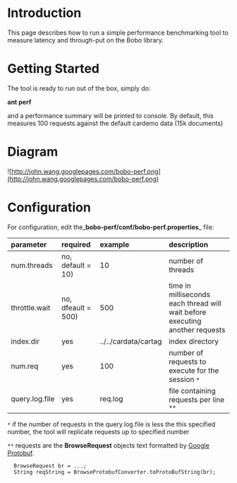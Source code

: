 # Introduction #

This page describes how to run a simple performance benchmarking tool to measure latency and through-put on the Bobo library.

# Getting Started #

The tool is ready to run out of the box, simply do:

**ant perf**

and a performance summary will be printed to console. By default, this measures 100 requests against the default cardemo data (15k documents)

# Diagram #
![http://john.wang.googlepages.com/bobo-perf.png](http://john.wang.googlepages.com/bobo-perf.png)

# Configuration #

For configuration, edit the_**bobo-perf/conf/bobo-perf.properties**_ file:

| **parameter** | **required** | **example** | **description** |
|:--------------|:-------------|:------------|:----------------|
| num.threads   | no, default = 10) | 10          | number of threads |
| throttle.wait | no, dfeault = 500) | 500         | time in milliseconds each thread will wait before executing another requests |
| index.dir     | yes          | ../../cardata/cartag | index directory |
| num.req       | yes          | 100         | number of requests to execute for the session `*` |
| query.log.file | yes          | req.log     | file containing requests per line `**` |

`*` if the number of requests in the query.log.file is less the this specified number, the tool will replicate requests up to specified number

`**` requests are the **BrowseRequest** objects text formatted by [Google Protobuf](http://code.google.com/p/protobuf/).

```
  BrowseRequest br = ...;
  String reqString = BrowseProtobufConverter.toProtoBufString(br);
```